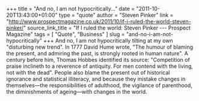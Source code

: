 +++
title             = "And no, I am not hypocritically..."
date              = "2011-10-20T13:43:00+01:00"
type              = "quote"
author            = "Steven Pinker"
link              = "http://www.prospectmagazine.co.uk/2011/10/if-i-ruled-the-world-steven-pinker/"
source_link_title = "If I ruled the world: Steven Pinker --- Prospect Magazine"
tags              = [ "Quote", "Business" ]
slug              = "and-no-i-am-not-hypocritically"
+++
And no, I am not hypocritically tilting at my own "disturbing new trend". In 1777 David Hume wrote, "The humour of blaming the present, and admiring the past, is strongly rooted in human nature". A century before him, Thomas Hobbes identified its source: "Competition of praise inclineth to a reverence of antiquity. For men contend with the living, not with the dead". People also blame the present out of historical ignorance and statistical illiteracy, and because they mistake changes in themselves—the responsibilities of adulthood, the vigilance of parenthood, the diminishments of ageing—with changes in the world.
